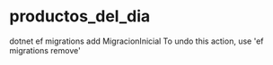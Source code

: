 # productos_del_dia

dotnet ef migrations add MigracionInicial
To undo this action, use 'ef migrations remove'